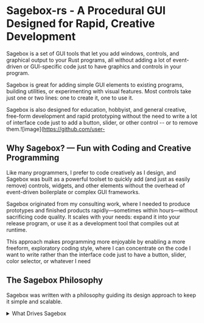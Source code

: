 # Sagebox-rs - A Procedural GUI Designed for Rapid, Creative Development

Sagebox is a set of GUI tools that let you add windows, controls, and graphical output to your Rust programs, all without adding a lot of event-driven or GUI-specific code just to have graphics and controls in your program. 

Sagebox is great for adding simple GUI elements to existing programs, building utilities, or experimenting with visual features. Most controls take just one or two lines: one to create it, one to use it. 

Sagebox is also designed for education, hobbyist, and general creative, free-form development and rapid prototyping without the need to write a lot of interface code just to add a button, slider, or other control -- or to remove them.![image](https://github.com/user-


## Why Sagebox? — Fun with Coding and Creative Programming

Like many programmers, I prefer to code creatively as I design, and Sagebox was built as a powerful toolset to quickly add (and just as easily remove) controls, widgets, and other elements without the overhead of event-driven boilerplate or complex GUI frameworks.

Sagebox originated from my consulting work, where I needed to produce prototypes and finished products rapidly—sometimes within hours—without sacrificing code quality. It scales with your needs: expand it into your release program, or use it as a development tool that compiles out at runtime.


This approach makes programming more enjoyable by enabling a more freeform, exploratory coding style, where I can concentrate on the code I want to write rather than the interface code just to have a button, slider, color selector, or whatever I need



## The Sagebox Philosophy

Sagebox was written with a philosophy guiding its design approach to keep it simple and scalable.

<details>
  <summary>What Drives Sagebox</summary>

  - **Procedural by design** — No event loops, callbacks, or framework ceremonies  
  - **Zero boilerplate** — Add GUI elements with single function calls  
  - **Rapid iteration** — Experiment freely without architectural overhead  
  - **Scales with your needs** — From quick prototypes to production-ready applications  
  - **Developer-first** — Built for how programmers actually think and work  

</details>

